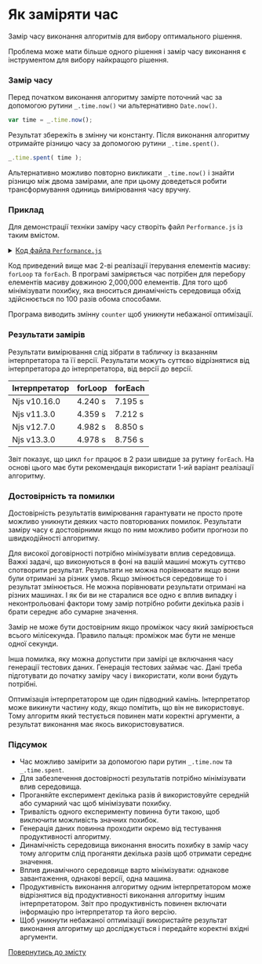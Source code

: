 # Як заміряти час

Замір часу виконання алгоритмів для вибору оптимального рішення.

Проблема може мати більше одного рішення і замір часу виконання є інструментом для вибору найкращого рішення.

### Замір часу

Перед початком виконання алгоритму замірте поточний час за допомогою рутини `_.time.now()` чи альтернативно `Date.now()`.

``` js
var time = _.time.now();
```

Результат збережіть в змінну чи константу. Після виконання алгоритму отримайте різницю часу за допомогою рутини `_.time.spent()`.

```js
_.time.spent( time );
```

Альтернативно можливо повторно викликати `_.time.now()` і знайти різницю між двома замірами, але при цьому доведеться робити трансформування одиниць вимірювання часу вручну.

### Приклад

Для демонстрації техніки заміру часу створіть файл `Performance.js` із таким вмістом.

<details>
<summary><u>Код файла <code>Performance.js</code></u></summary>

``` js
let _ = require( 'wTools' );
let times = 100;
let size = 2000000;
let array = new U8x( size );

var counter = 0;
var time = _.time.now();
for( let i = times ; i > 0; i-- )
var result = forLoop( array, () => counter += 1 );
console.log( `For loop took ${_.time.spent( time )} on Njs ${process.version}` );
console.info( `Output ${counter} to avoid unwanted optimization` );

var counter = 0;
var time = _.time.now();
for( let i = times ; i > 0; i-- )
var result = forEach( array, () => counter += 1 );
console.log( `For each took ${_.time.spent( time )} on Njs ${process.version}` );
console.info( `Output ${counter} to avoid unwanted optimization` );

function forLoop( src, onEach )
{
  for( let k = 0 ; k < src.length ; k++ )
  onEach( src[ k ], k, src );
  return src
}

function forEach( src, onEach )
{
  src.forEach( ( e, k, src ) => onEach( e, k, src ) );
  return src;
}

```

</details>

Код приведений вище має 2-ві реалізації ітерування елементів масиву: `forLoop` та `forEach`. В програмі заміряється час потрібен для перебору елементів масиву довжиною 2,000,000 елементів. Для того щоб мінімізувати похибку, яка вноситься динамічність середовища обхід здійснюється по 100 разів обома способами.

Програма виводить змінну `counter` щоб уникнути небажаної оптимізації.

### Результати замірів

Результати вимірювання слід зібрати в табличку із вказанням інтерпретатора та її версії. Результати можуть суттєво відрізнятися від інтерпретатора до інтерпретатора, від версії до версії.

| Інтерпретатор | forLoop | forEach |
|---------------|---------|---------|
| Njs v10.16.0  | 4.240 s | 7.195 s |
| Njs v11.3.0   | 4.359 s | 7.212 s |
| Njs v12.7.0   | 4.982 s | 8.850 s |
| Njs v13.3.0   | 4.978 s | 8.756 s |
Звіт показує, що цикл `for` працює в 2 рази швидше за рутину `forEach`. На основі цього має бути рекомендація використати 1-ий варіант реалізації алгоритму.

### Достовірність та помилки

Достовірність результатів вимірювання гарантувати не просто проте можливо уникнути деяких часто повторюваних помилок. Результати заміру часу є достовірними якщо по ним можливо робити прогнози по швидкодійності алгоритму.

Для високої договірності потрібно мінімізувати вплив середовища. Важкі задачі, що виконуються в фоні на вашій машині можуть суттєво спотворити результат. Результати не можна порівнювати якщо вони були отримані за різних умов. Якщо змінюється середовище то і результат змінюється. Не можна порівнювати результати отримані на різних машинах. І як би ви не старалися все одно є вплив випадку і неконтрольовані фактори тому замір потрібно робити декілька разів і брати середнє або сумарне значення.

Замір не може бути достовірним якщо проміжок часу який замірюється всього мілісекунда. Правило пальця: проміжок має бути не менше одної секунди.

Інша помилка, яку можна допустити при замірі це включання часу генерації тестових даних. Генерація тестових займає час. Дані треба підготувати до початку заміру часу і використати, коли вони будуть потрібні.

Оптимізація інтерпретатором ще один підводний камінь. Інтерпретатор може викинути частину коду, якщо помітить, що він не використовує. Тому алгоритм який тестується повинен мати коректні аргументи, а результат виконання має якось використовуватися.

### Підсумок

- Час можливо замірити за допомогою пари рутин `_.time.now` та `_.time.spent`.
- Для забезпечення достовірності результатів потрібно мінімізувати влив середовища.
- Проганяйте експеримент декілька разів й використовуйте середній або сумарний час щоб мінімізувати похибку.
- Тривалість одного експерименту повинна бути такою, щоб виключити можливість значних похибок.
- Генерація даних повинна проходити окремо від тестування продуктивності алгоритму.
- Динамічність середовища виконання вносить похибку в замір часу тому алгоритм слід проганяти декілька разів щоб отримати середнє значення.
- Вплив динамічного середовище варто мінімізувати: однакове завантаження, однакові версії, одна машина.
- Продуктивність виконання алгоритму одним інтерпретатором може відрізнятися від продуктивності виконання алгоритму іншим інтерпретатором. Звіт про продуктивність повинен включати інформацію про інтерпретатор та його версію.
- Щоб уникнути небажаної оптимізації використайте результат виконання алгоритму що досліджується і передайте коректні вхідні аргументи.

[Повернутись до змісту](../README.md#Туторіали)

